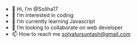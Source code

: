 - 👋 Hi, I’m @Soliha17
- 👀 I’m interested in coding
- 🌱 I’m currently learning Javascript
- 💞️ I’m looking to collaborate on web developer
- 📫 How to reach me solyatursuntash@gmail.com

<!---
BintuZoir/BintuZoir is a ✨ special ✨ repository because its `README.md` (this file) appears on your GitHub profile.
You can click the Preview link to take a look at your changes.
--->
